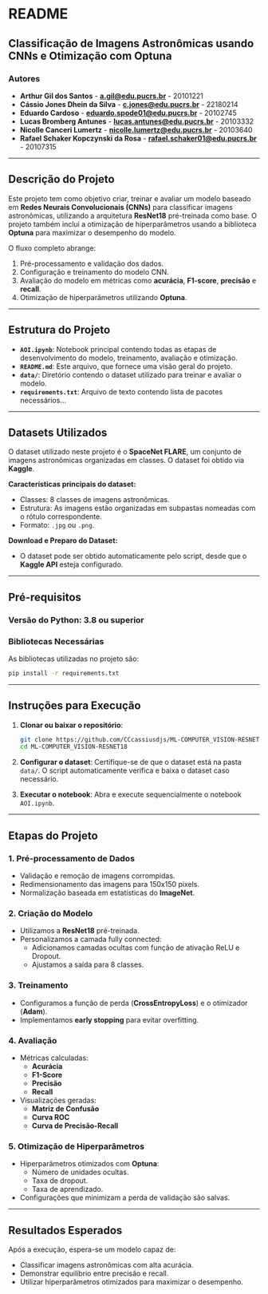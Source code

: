 # README

## Classificação de Imagens Astronômicas usando CNNs e Otimização com Optuna

### **Autores**
- **Arthur Gil dos Santos** - **a.gil@edu.pucrs.br** - 20101221  
- **Cássio Jones Dhein da Silva** - **c.jones@edu.pucrs.br** - 22180214  
- **Eduardo Cardoso** - **eduardo.spode01@edu.pucrs.br** - 20102745  
- **Lucas Bromberg Antunes** - **lucas.antunes@edu.pucrs.br** - 20103332  
- **Nicolle Canceri Lumertz** - **nicolle.lumertz@edu.pucrs.br** - 20103640  
- **Rafael Schaker Kopczynski da Rosa** - **rafael.schaker01@edu.pucrs.br** - 20107315  

---

## **Descrição do Projeto**
Este projeto tem como objetivo criar, treinar e avaliar um modelo baseado em **Redes Neurais Convolucionais (CNNs)** para classificar imagens astronômicas, utilizando a arquitetura **ResNet18** pré-treinada como base. O projeto também inclui a otimização de hiperparâmetros usando a biblioteca **Optuna** para maximizar o desempenho do modelo.

O fluxo completo abrange:
1. Pré-processamento e validação dos dados.
2. Configuração e treinamento do modelo CNN.
3. Avaliação do modelo em métricas como **acurácia**, **F1-score**, **precisão** e **recall**.
4. Otimização de hiperparâmetros utilizando **Optuna**.

---

## **Estrutura do Projeto**
- **`AOI.ipynb`**: Notebook principal contendo todas as etapas de desenvolvimento do modelo, treinamento, avaliação e otimização.
- **`README.md`**: Este arquivo, que fornece uma visão geral do projeto.
- **`data/`**: Diretório contendo o dataset utilizado para treinar e avaliar o modelo.
- **`requirements.txt`**: Arquivo de texto contendo lista de pacotes necessários...

---

## **Datasets Utilizados**
O dataset utilizado neste projeto é o **SpaceNet FLARE**, um conjunto de imagens astronômicas organizadas em classes. O dataset foi obtido via **Kaggle**.

**Características principais do dataset:**
- Classes: 8 classes de imagens astronômicas.
- Estrutura: As imagens estão organizadas em subpastas nomeadas com o rótulo correspondente.
- Formato: `.jpg` ou `.png`.

**Download e Preparo do Dataset:**
- O dataset pode ser obtido automaticamente pelo script, desde que o **Kaggle API** esteja configurado.

---

## **Pré-requisitos**
### **Versão do Python**: 3.8 ou superior

### **Bibliotecas Necessárias**
As bibliotecas utilizadas no projeto são:

```bash
pip install -r requirements.txt
```

---

## **Instruções para Execução**
1. **Clonar ou baixar o repositório**:
   ```bash
   git clone https://github.com/CCcassiusdjs/ML-COMPUTER_VISION-RESNET18.git
   cd ML-COMPUTER_VISION-RESNET18
   ```

2. **Configurar o dataset**:
   Certifique-se de que o dataset está na pasta `data/`. O script automaticamente verifica e baixa o dataset caso necessário.

3. **Executar o notebook**:
   Abra e execute sequencialmente o notebook `AOI.ipynb`.

---

## **Etapas do Projeto**

### **1. Pré-processamento de Dados**
- Validação e remoção de imagens corrompidas.
- Redimensionamento das imagens para 150x150 pixels.
- Normalização baseada em estatísticas do **ImageNet**.

### **2. Criação do Modelo**
- Utilizamos a **ResNet18** pré-treinada.
- Personalizamos a camada fully connected:
  - Adicionamos camadas ocultas com função de ativação ReLU e Dropout.
  - Ajustamos a saída para 8 classes.

### **3. Treinamento**
- Configuramos a função de perda (**CrossEntropyLoss**) e o otimizador (**Adam**).
- Implementamos **early stopping** para evitar overfitting.

### **4. Avaliação**
- Métricas calculadas:
  - **Acurácia**
  - **F1-Score**
  - **Precisão**
  - **Recall**
- Visualizações geradas:
  - **Matriz de Confusão**
  - **Curva ROC**
  - **Curva de Precisão-Recall**

### **5. Otimização de Hiperparâmetros**
- Hiperparâmetros otimizados com **Optuna**:
  - Número de unidades ocultas.
  - Taxa de dropout.
  - Taxa de aprendizado.
- Configurações que minimizam a perda de validação são salvas.

---

## **Resultados Esperados**
Após a execução, espera-se um modelo capaz de:
- Classificar imagens astronômicas com alta acurácia.
- Demonstrar equilíbrio entre precisão e recall.
- Utilizar hiperparâmetros otimizados para maximizar o desempenho.
